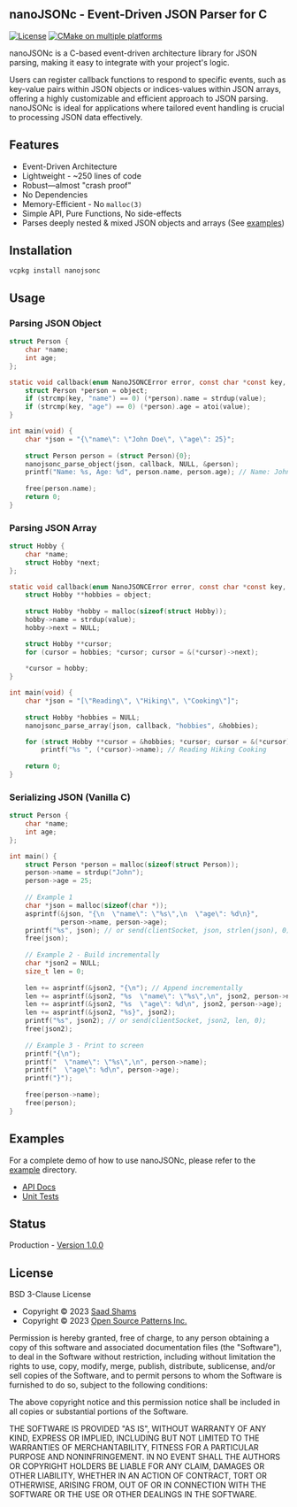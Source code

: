## nanoJSONc - Event-Driven JSON Parser for C

[![License](https://img.shields.io/badge/License-BSD_3--Clause-blue.svg)](https://opensource.org/licenses/BSD-3-Clause)
[![CMake on multiple platforms](https://github.com/saadshams/nanojsonc/actions/workflows/cmake-multi-platform.yml/badge.svg)](https://github.com/saadshams/nanojsonc/actions/workflows/cmake-multi-platform.yml)

nanoJSONc is a C-based event-driven architecture library for JSON parsing,
making it easy to integrate with your project's logic.

Users can register callback functions to respond to specific events, such as
key-value pairs within JSON objects or indices-values within JSON arrays, offering a
highly customizable and efficient approach to JSON parsing. nanoJSONc is ideal
for applications where tailored event handling is crucial to processing JSON
data effectively.

## Features
- Event-Driven Architecture
- Lightweight - ~250 lines of code
- Robust—almost "crash proof"
- No Dependencies
- Memory-Efficient - No `malloc(3)`
- Simple API, Pure Functions, No side-effects
- Parses deeply nested & mixed JSON objects and arrays (See [examples](https://github.com/saadshams/nanojsonc/tree/main/example))

## Installation
```commandline
vcpkg install nanojsonc
```

## Usage

### Parsing JSON Object

```c
struct Person { 
    char *name; 
    int age; 
};

static void callback(enum NanoJSONCError error, const char *const key, const char *const value, const char *const parentKey, void *object) {
    struct Person *person = object;
    if (strcmp(key, "name") == 0) (*person).name = strdup(value);
    if (strcmp(key, "age") == 0) (*person).age = atoi(value);
}

int main(void) {
    char *json = "{\"name\": \"John Doe\", \"age\": 25}";
    
    struct Person person = (struct Person){0};
    nanojsonc_parse_object(json, callback, NULL, &person);
    printf("Name: %s, Age: %d", person.name, person.age); // Name: John Doe, Age: 25
    
    free(person.name);
    return 0;
}
```

### Parsing JSON Array
```c
struct Hobby {
    char *name;
    struct Hobby *next;
};

static void callback(enum NanoJSONCError error, const char *const key, const char *const value, const char *const parentKey, void *object) {
    struct Hobby **hobbies = object;
    
    struct Hobby *hobby = malloc(sizeof(struct Hobby));
    hobby->name = strdup(value);
    hobby->next = NULL;

    struct Hobby **cursor;
    for (cursor = hobbies; *cursor; cursor = &(*cursor)->next);
    
    *cursor = hobby;
}

int main(void) {
    char *json = "[\"Reading\", \"Hiking\", \"Cooking\"]";
    
    struct Hobby *hobbies = NULL;
    nanojsonc_parse_array(json, callback, "hobbies", &hobbies);

    for (struct Hobby **cursor = &hobbies; *cursor; cursor = &(*cursor)->next)
        printf("%s ", (*cursor)->name); // Reading Hiking Cooking 
    
    return 0;
}
```

### Serializing JSON (Vanilla C)

```c
struct Person {
    char *name;
    int age;
};

int main() {
    struct Person *person = malloc(sizeof(struct Person));
    person->name = strdup("John");
    person->age = 25;
    
    // Example 1
    char *json = malloc(sizeof(char *));
    asprintf(&json, "{\n  \"name\": \"%s\",\n  \"age\": %d\n}", 
             person->name, person->age);
    printf("%s", json); // or send(clientSocket, json, strlen(json), 0);
    free(json);
    
    // Example 2 - Build incrementally
    char *json2 = NULL;
    size_t len = 0;
    
    len += asprintf(&json2, "{\n"); // Append incrementally
    len += asprintf(&json2, "%s  \"name\": \"%s\",\n", json2, person->name);
    len += asprintf(&json2, "%s  \"age\": %d\n", json2, person->age);
    len += asprintf(&json2, "%s}", json2);
    printf("%s", json2); // or send(clientSocket, json2, len, 0);
    free(json2);
    
    // Example 3 - Print to screen
    printf("{\n");
    printf("  \"name\": \"%s\",\n", person->name);
    printf("  \"age\": %d\n", person->age);
    printf("}");
    
    free(person->name);
    free(person);
}
```

## Examples

For a complete demo of how to use nanoJSONc, please refer to the [example](https://github.com/saadshams/nanojsonc/tree/main/example) directory.

* [API Docs](https://github.com/saadshams/nanojsonc/blob/main/include/parse.h)
* [Unit Tests](https://github.com/saadshams/nanojsonc/blob/main/test/test_screenshot.png)

## Status

Production - [Version 1.0.0](https://github.com/saadshams/nanojsonc/blob/master/VERSION)

## License

BSD 3-Clause License

* Copyright © 2023 [Saad Shams](https://www.linkedin.com/in/muizz/)
* Copyright © 2023 [Open Source Patterns Inc.]()

Permission is hereby granted, free of charge, to any person obtaining a copy
of this software and associated documentation files (the "Software"), to deal
in the Software without restriction, including without limitation the rights
to use, copy, modify, merge, publish, distribute, sublicense, and/or sell
copies of the Software, and to permit persons to whom the Software is
furnished to do so, subject to the following conditions:

The above copyright notice and this permission notice shall be included in all
copies or substantial portions of the Software.

THE SOFTWARE IS PROVIDED "AS IS", WITHOUT WARRANTY OF ANY KIND, EXPRESS OR
IMPLIED, INCLUDING BUT NOT LIMITED TO THE WARRANTIES OF MERCHANTABILITY,
FITNESS FOR A PARTICULAR PURPOSE AND NONINFRINGEMENT. IN NO EVENT SHALL THE
AUTHORS OR COPYRIGHT HOLDERS BE LIABLE FOR ANY CLAIM, DAMAGES OR OTHER
LIABILITY, WHETHER IN AN ACTION OF CONTRACT, TORT OR OTHERWISE, ARISING FROM,
OUT OF OR IN CONNECTION WITH THE SOFTWARE OR THE USE OR OTHER DEALINGS IN THE
SOFTWARE.
